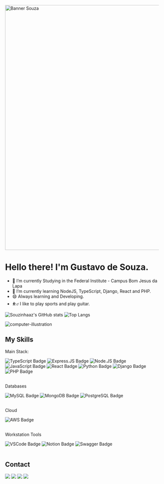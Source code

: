 <img src="banner_souza.png" alt="Banner Souza" width="800">

# Hello there! I'm Gustavo de Souza.

- 🔭 I’m currently Studying in the Federal Institute - Campus Bom Jesus da Lapa
- 🌱 I’m currently learning NodeJS, TypeScript, Django, React and PHP.
- 😄 Always learning and Developing.
- ⛹️‍♂️ I like to play sports and play guitar.

![Souzinhaaz's GitHub stats](https://github-readme-stats.vercel.app/api?username=souzinhaaz&theme=tokyonight)
![Top Langs](https://github-readme-stats.vercel.app/api/top-langs/?username=Souzinhaaz&layout=compact&langs_count=16&theme=tokyonight)  

![computer-illustration](https://github.com/user-attachments/assets/7684061d-bace-40f8-9f5e-9d02ec6525e9)

## My Skills

Main Stack: </br>
<div style="display: inline_block">
  <img src="https://img.shields.io/badge/TypeScript-007ACC?style=for-the-badge&logo=typescript&logoColor=white" alt="TypeScript Badge" target="_blank">
  <img src="https://img.shields.io/badge/Express%20js-000000?style=for-the-badge&logo=express&logoColor=white" alt="Express.JS Badge" target="_blank">
  <img src="https://img.shields.io/badge/Node%20js-339933?style=for-the-badge&logo=nodedotjs&logoColor=white" alt="Node.JS Badge" target="_blank">
  <img src="https://img.shields.io/badge/JavaScript-F7DF1E?style=for-the-badge&logo=javascript&logoColor=black" alt="JavaScript Badge" target="_blank">
  <img src="https://img.shields.io/badge/React-61DAFB?style=for-the-badge&logo=react&logoColor=black" alt="React Badge" target="_blank">
  <img src="https://img.shields.io/badge/Python-3776AB?style=for-the-badge&logo=python&logoColor=white" alt="Python Badge" target="_blank">
  <img src="https://img.shields.io/badge/Django-092E20?style=for-the-badge&logo=django&logoColor=white" alt="Django Badge">
  <img src="https://img.shields.io/badge/PHP-777BB4?style=for-the-badge&logo=php&logoColor=white" alt="PHP Badge" target="_blank" />
</div> </br>

Databases </br>
<div style="display: inline_block">
  <img src="https://img.shields.io/badge/MySQL-4479A1?style=for-the-badge&logo=mysql&logoColor=white" alt="MySQL Badge">
  <img src="https://img.shields.io/badge/MongoDB-47A248?style=for-the-badge&logo=mongodb&logoColor=white" alt="MongoDB Badge">
  <img src="https://img.shields.io/badge/PostgreSQL-316192?style=for-the-badge&logo=postgresql&logoColor=white" alt="PostgreSQL Badge">
</div> </br>

Cloud </br>
<div style="display: inline_block">
  <img src="https://img.shields.io/badge/Amazon_AWS-232F3E?style=for-the-badge&logo=amazonaws&logoColor=white" alt="AWS Badge">
</div> </br>


Workstation Tools </br>
<div style="display: inline_block">
  <img src="https://img.shields.io/badge/VSCode-007ACC?style=for-the-badge&logo=visual-studio-code&logoColor=white" alt="VSCode Badge">
  <img src="https://img.shields.io/badge/Notion-000000?style=for-the-badge&logo=notion&logoColor=white" alt="Notion Badge">
  <img src="https://img.shields.io/badge/Swagger-85EA2D?style=for-the-badge&logo=Swagger&logoColor=white" alt="Swagger Badge">
</div> </br> 

## Contact
  <a href="https://www.youtube.com/channel/UC_jT3afzLKlpgllK4ohaLBA" target="_blank"><img src="https://img.shields.io/badge/YouTube-FF0000?style=for-the-badge&logo=youtube&logoColor=white" target="_blank"></a>
  <a href="https://instagram.com/souzalzx" target="_blank"><img src="https://img.shields.io/badge/-Instagram-%23E4405F?style=for-the-badge&logo=instagram&logoColor=white" target="_blank"></a>
 	<a href="https://www.twitch.tv/souzinhaaz" target="_blank"><img src="https://img.shields.io/badge/Twitch-9146FF?style=for-the-badge&logo=twitch&logoColor=white" target="_blank"></a>
  <a href = "mailto:gustavosouzabjl@gmail.com"><img src="https://img.shields.io/badge/-Gmail-%23333?style=for-the-badge&logo=gmail&logoColor=white" target="_blank"></a>
  
  

